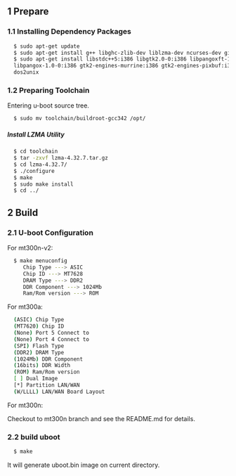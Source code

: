 ## 1 Prepare  

### 1.1 Installing Dependency Packages  

```bash
  $ sudo apt-get update
  $ sudo apt-get install g++ libghc-zlib-dev liblzma-dev ncurses-dev git
  $ sudo apt-get install libstdc++5:i386 libgtk2.0-0:i386 libpangoxft-1.0:i386
  libpangox-1.0-0:i386 gtk2-engines-murrine:i386 gtk2-engines-pixbuf:i386
  dos2unix
```
### 1.2 Preparing Toolchain  

Entering u-boot source tree.  

```bash
  $ sudo mv toolchain/buildroot-gcc342 /opt/
```

#####  Install LZMA Utility  

```bash
  $ cd toolchain
  $ tar -zxvf lzma-4.32.7.tar.gz
  $ cd lzma-4.32.7/
  $ ./configure
  $ make
  $ sudo make install
  $ cd ../
```

## 2 Build  

### 2.1 U-boot Configuration  

For mt300n-v2:  

```bash
  $ make menuconfig
     Chip Type ---> ASIC
     Chip ID ---> MT7628
     DRAM Type ---> DDR2
     DDR Component ---> 1024Mb
     Ram/Rom version ---> ROM
```		

For mt300a:  

```bash
  (ASIC) Chip Type
  (MT7620) Chip ID
  (None) Port 5 Connect to
  (None) Port 4 Connect to
  (SPI) Flash Type
  (DDR2) DRAM Type
  (1024Mb) DDR Component
  (16bits) DDR Width
  (ROM) Ram/Rom version
  [ ] Dual Image
  [*] Partition LAN/WAN
  (W/LLLL) LAN/WAN Board Layout
```  

For mt300n:  

Checkout to mt300n branch and see the README.md for details.  

### 2.2 build uboot  

```bash
  $ make
``` 

It will generate uboot.bin image on current directory.
   

